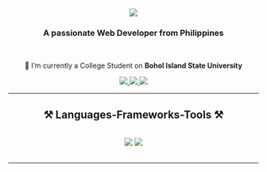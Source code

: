 <h1 align="center">
    <img src="https://readme-typing-svg.herokuapp.com/?font=Righteous&size=35&center=true&vCenter=true&width=500&height=70&duration=4000&lines=Hi+There!+👋;+I'm+Daryl+Sumabal!;" />
</h1>

<h3 align="center">A passionate Web Developer from Philippines</h3>

<br/>

<div align="center">
 
 🔭 I’m currently a College Student on **Bohol Island State University**
 
 </div>
 
<div align="center"> 
  <a href="https://mail.google.com/mail/u/0/#inbox?compose=GTvVlcRwPkWsXWMmDSjTTXZQCDwdwhpjnFpVNtfJDqWCSBBqLrQtWVWMMvkxLBbnDXhVDqSjVmtlZ" target="_blank">
    <img src="https://img.shields.io/badge/Gmail-333333?style=for-the-badge&logo=gmail&logoColor=red" />
  </a>
  <a href="https://www.linkedin.com/in/daryl-sumabal-11b5b6265/" target="_blank">
    <img src="https://img.shields.io/badge/LinkedIn-0077B5?style=for-the-badge&logo=linkedin&logoColor=white" target="_blank" />
  </a>
  <a href="https://portfolio-daryl.vercel.app/" target="_blank">
     <img src="https://img.shields.io/badge/Portfolio-FF5722?style=for-the-badge&logo=todoist&logoColor=white" target="_blank" /> <!-- sqlite, safari, google-chrome are other good icon options -->
  </a>
</div>

 <hr/>
 
<h2 align="center">⚒️ Languages-Frameworks-Tools ⚒️</h2>
<br/>
<div align="center">
    <img src="https://skillicons.dev/icons?i=react,redux,html,css,tailwind,sass,bootstrap,mui,vscode,github,git,photoshop" />
    <img src="https://skillicons.dev/icons?i=nodejs,javascript,typescript,mysql,laravel,postman" /><br>
</div>

<br/>
<hr/>


<br/><br/>



